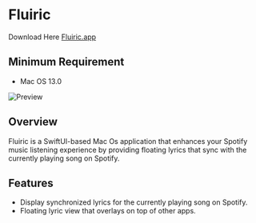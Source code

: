 # Fluiric

Download Here [Fluiric.app](https://github.com/prasetyanurangga/Fluiric/releases/download/Release/Fluiric.app.zip)

## Minimum Requirement 
- Mac OS 13.0

![Preview](https://i.ibb.co/QrtVqfW/Frame-1.png)

## Overview 

Fluiric is a SwiftUI-based Mac Os application that enhances your Spotify music listening experience by providing floating lyrics that sync with the currently playing song on Spotify. 
## Features  
- Display synchronized lyrics for the currently playing song on Spotify. 
- Floating lyric view that overlays on top of other apps.

